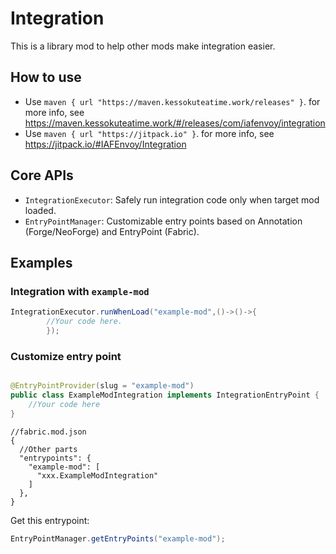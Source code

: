 # Integration

This is a library mod to help other mods make integration easier.

## How to use

- Use `maven { url "https://maven.kessokuteatime.work/releases" }`. for more info,
  see https://maven.kessokuteatime.work/#/releases/com/iafenvoy/integration
- Use `maven { url "https://jitpack.io" }`. for more info, see https://jitpack.io/#IAFEnvoy/Integration

## Core APIs

- `IntegrationExecutor`: Safely run integration code only when target mod loaded.
- `EntryPointManager`: Customizable entry points based on Annotation (Forge/NeoForge) and EntryPoint (Fabric).

## Examples

### Integration with `example-mod`

```java
IntegrationExecutor.runWhenLoad("example-mod",()->()->{
        //Your code here.
        });
```

### Customize entry point

```java

@EntryPointProvider(slug = "example-mod")
public class ExampleModIntegration implements IntegrationEntryPoint {
    //Your code here
}
```

```json5
//fabric.mod.json
{
  //Other parts
  "entrypoints": {
    "example-mod": [
      "xxx.ExampleModIntegration"
    ]
  },
}
```

Get this entrypoint:

```java
EntryPointManager.getEntryPoints("example-mod");
```